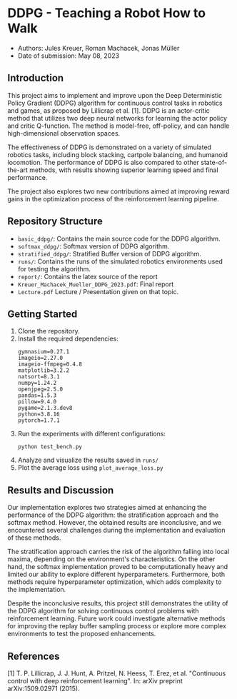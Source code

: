 # DDPG - Teaching a Robot How to Walk
- Authors: Jules Kreuer, Roman Machacek, Jonas Müller
- Date of submission: May 08, 2023

## Introduction

This project aims to implement and improve upon the Deep Deterministic Policy Gradient (DDPG) algorithm for continuous control tasks in robotics and games, as proposed by Lillicrap et al. [1]. DDPG is an actor-critic method that utilizes two deep neural networks for learning the actor policy and critic Q-function. The method is model-free, off-policy, and can handle high-dimensional observation spaces.

The effectiveness of DDPG is demonstrated on a variety of simulated robotics tasks, including block stacking, cartpole balancing, and humanoid locomotion. The performance of DDPG is also compared to other state-of-the-art methods, with results showing superior learning speed and final performance.

The project also explores two new contributions aimed at improving reward gains in the optimization process of the reinforcement learning pipeline.

## Repository Structure

- `basic_ddpg/`: Contains the main source code for the DDPG algorithm.
- `softmax_ddpg/`: Softmax version of DDPG algorithm.
- `stratified_ddpg/`: Stratified Buffer version of DDPG algorithm.
- `runs/`: Contains the runs of the simulated robotics environments used for testing the algorithm.
- `report/`: Contains the latex source of the report
- `Kreuer_Machacek_Mueller_DDPG_2023.pdf`: Final report
- `Lecture.pdf` Lecture / Presentation given on that topic.

## Getting Started

1. Clone the repository.
2. Install the required dependencies:
    ```
    gymnasium=0.27.1
    imageio=2.27.0
    imageio-ffmpeg=0.4.8
    matplotlib=3.2.2
    natsort=8.3.1
    numpy=1.24.2
    openjpeg=2.5.0
    pandas=1.5.3
    pillow=9.4.0
    pygame=2.1.3.dev8
    python=3.8.16
    pytorch=1.7.1
    ```
3. Run the experiments with different configurations:
    ```
    python test_bench.py
    ```
4. Analyze and visualize the results saved in `runs/`
5. Plot the average loss using `plot_average_loss.py`

## Results and Discussion

Our implementation explores two strategies aimed at enhancing the performance of the DDPG algorithm: the stratification approach and the softmax method. However, the obtained results are inconclusive, and we encountered several challenges during the implementation and evaluation of these methods.

The stratification approach carries the risk of the algorithm falling into local maxima, depending on the environment's characteristics. On the other hand, the softmax implementation proved to be computationally heavy and limited our ability to explore different hyperparameters. Furthermore, both methods require hyperparameter optimization, which adds complexity to the implementation.

Despite the inconclusive results, this project still demonstrates the utility of the DDPG algorithm for solving continuous control problems with reinforcement learning. Future work could investigate alternative methods for improving the replay buffer sampling process or explore more complex environments to test the proposed enhancements.

## References

[1] T. P. Lillicrap, J. J. Hunt, A. Pritzel, N. Heess, T. Erez, et al. "Continuous control with deep reinforcement learning". In: arXiv preprint arXiv:1509.02971 (2015).
